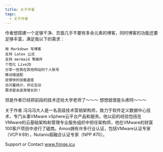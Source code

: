 ```yaml
---
title: 关于作者
tags:
  - 关于作者
---
```


作者想搭建一个足够干净、页面几乎不要有多余元素的博客，同时博客的功能还要足够丰富，满足我以下的需求：

    用 Markdown 写博客
    支持 Latex 公式
    支持 mermaid 等插件
    个性化 Live2D
    分享一些我在其他网站的个人账号
    移动端适配
    足够快的加载速度
    访问量统计，评论互动
    需求是会逐渐增长的！
但是作者已经把前段的技术还给大学老师了～～～ 想想就很是头疼阿～～～

关于作者
冯冯冯大人是一名高级技术营销架构师，致力于软件定义数据中心技术，专门从事VMware vSphere云平台产品和服务。他以前的经验包括在VMware的云基础架构和管理专业服务组织中担任架构师，他在VMware的财富100客户项目中进行了磋商。Amos拥有许多行业认证，包括VMware认证专家（VCP＃69），Nutanix超融合认证专家（NPP #70）。

Support or Contact
www.fringe.icu
